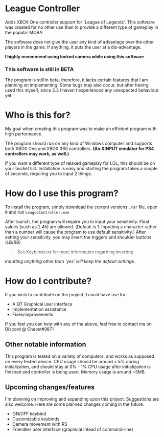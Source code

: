 # League Controller
Adds XBOX One controller support for 'League of Legends'.
This software was created for no other use than to provide a different type of gameplay in the popular MOBA.

The software does not give the user any kind of advantage over the other players in the game. If anything, it puts the user at a dis-advantage.

**I highly recommend using locked camera while using this software**

### This software is still in BETA
The program is still in beta, therefore, it lacks certain features that I am planning on implementing.
Some bugs may also occur, but after having used this myself, since 2.3 I haven't experienced any unexpected behaviour yet.

# Who is this for?
My goal when creating this program was to make an efficient program with high performance.

The program should run on any kind of Windows computer and supports both XBOX One and XBOX 360 controllers.
**(An XINPUT emulator for PS4 controllers may work, as well.)**

If you want a different type of relaxed gameplay for LOL, this should be on your bucket list. Installation is easy and starting the program takes a couple of seconds, requiring you to input 2 things.

# How do I use this program?
To install the program, simply download the current versions `.rar` file, open it and run `LeagueController.exe`

After launch, the program will require you to input your sensitivity. Float values (such as 2.45) are allowed. (Default is 1. Inputting a character rather than a number will cause the program to use default sensitivity.)
After setting your sensitivity, you may invert the triggers and shoulder buttons (LB/RB).
> See Keybinds.txt for more information regarding inverting

*Inputting anything other than 'yes' will keep the default settings.*

# How do I contribute?
If you wish to contribute on the project, I could have use for:
 - A QT Graphical user interface
 - Implementation assistance
 - Fixes/improvements

If you feel you can help with any of the above, feel free to contact me on Discord @ Chaost#9871

## Other notable information
This program is tested on a variety of computers, and works as supposed on every tested device.
CPU usage should be around < 5% during initialization, and should stay at 0% - 1% CPU usage after initialization is finished and controller is being used.
Memory usage is around ~5MB.

## Upcoming changes/features
I'm planning on improving and expanding upon this project. Suggestions are also welcome.
Here are some planned changes coming in the future:
 - ON/OFF keybind
 - Customizable keybinds
 - Camera movement with RS
 - Friendlier user interface (graphical intead of command-line)
